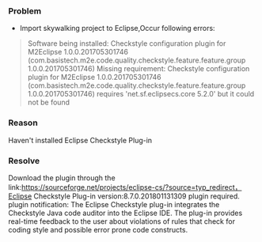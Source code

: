 ### Problem
- Import skywalking project to Eclipse,Occur following errors:
> Software being installed: Checkstyle configuration plugin for
> M2Eclipse 1.0.0.201705301746
> (com.basistech.m2e.code.quality.checkstyle.feature.feature.group 
> 1.0.0.201705301746) Missing requirement: Checkstyle configuration plugin for M2Eclipse 1.0.0.201705301746
> (com.basistech.m2e.code.quality.checkstyle.feature.feature.group 
> 1.0.0.201705301746) requires 'net.sf.eclipsecs.core 5.2.0' but it could not be found

### Reason
Haven't installed Eclipse Checkstyle Plug-in

### Resolve
Download the plugin through the link:https://sourceforge.net/projects/eclipse-cs/?source=typ_redirect，Eclipse Checkstyle Plug-in version:8.7.0.201801131309 plugin required.
plugin notification:
The Eclipse Checkstyle plug-in integrates the Checkstyle Java code auditor into the Eclipse IDE. The plug-in provides real-time feedback to the user about 
violations of rules that check for coding style and possible error prone code constructs.